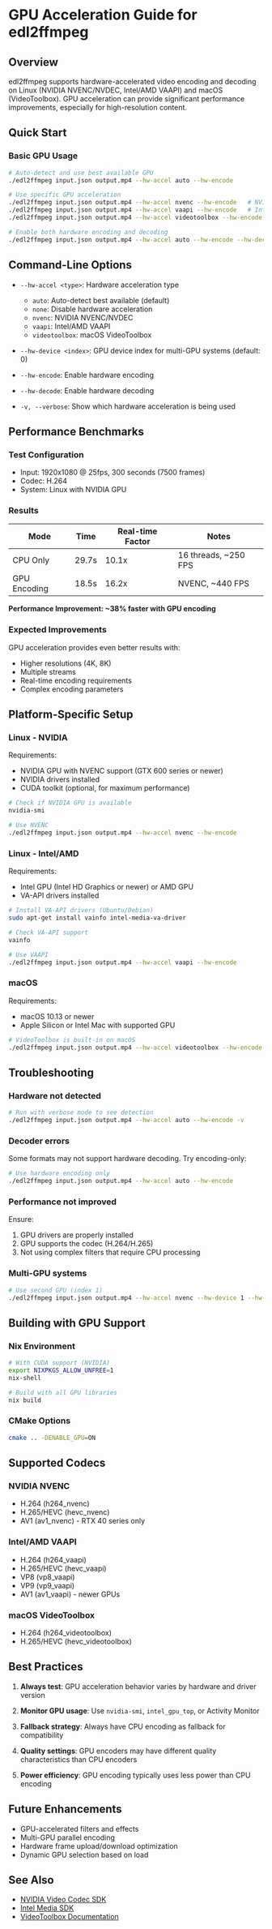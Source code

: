 # GPU Acceleration Guide for edl2ffmpeg

## Overview

edl2ffmpeg supports hardware-accelerated video encoding and decoding on Linux (NVIDIA NVENC/NVDEC, Intel/AMD VAAPI) and macOS (VideoToolbox). GPU acceleration can provide significant performance improvements, especially for high-resolution content.

## Quick Start

### Basic GPU Usage

```bash
# Auto-detect and use best available GPU
./edl2ffmpeg input.json output.mp4 --hw-accel auto --hw-encode

# Use specific GPU acceleration
./edl2ffmpeg input.json output.mp4 --hw-accel nvenc --hw-encode   # NVIDIA
./edl2ffmpeg input.json output.mp4 --hw-accel vaapi --hw-encode   # Intel/AMD
./edl2ffmpeg input.json output.mp4 --hw-accel videotoolbox --hw-encode  # macOS

# Enable both hardware encoding and decoding
./edl2ffmpeg input.json output.mp4 --hw-accel auto --hw-encode --hw-decode
```

## Command-Line Options

- `--hw-accel <type>`: Hardware acceleration type
  - `auto`: Auto-detect best available (default)
  - `none`: Disable hardware acceleration
  - `nvenc`: NVIDIA NVENC/NVDEC
  - `vaapi`: Intel/AMD VAAPI
  - `videotoolbox`: macOS VideoToolbox

- `--hw-device <index>`: GPU device index for multi-GPU systems (default: 0)

- `--hw-encode`: Enable hardware encoding

- `--hw-decode`: Enable hardware decoding

- `-v, --verbose`: Show which hardware acceleration is being used

## Performance Benchmarks

### Test Configuration
- Input: 1920x1080 @ 25fps, 300 seconds (7500 frames)
- Codec: H.264
- System: Linux with NVIDIA GPU

### Results

| Mode | Time | Real-time Factor | Notes |
|------|------|------------------|-------|
| CPU Only | 29.7s | 10.1x | 16 threads, ~250 FPS |
| GPU Encoding | 18.5s | 16.2x | NVENC, ~440 FPS |

**Performance Improvement: ~38% faster with GPU encoding**

### Expected Improvements

GPU acceleration provides even better results with:
- Higher resolutions (4K, 8K)
- Multiple streams
- Real-time encoding requirements
- Complex encoding parameters

## Platform-Specific Setup

### Linux - NVIDIA

Requirements:
- NVIDIA GPU with NVENC support (GTX 600 series or newer)
- NVIDIA drivers installed
- CUDA toolkit (optional, for maximum performance)

```bash
# Check if NVIDIA GPU is available
nvidia-smi

# Use NVENC
./edl2ffmpeg input.json output.mp4 --hw-accel nvenc --hw-encode
```

### Linux - Intel/AMD

Requirements:
- Intel GPU (Intel HD Graphics or newer) or AMD GPU
- VA-API drivers installed

```bash
# Install VA-API drivers (Ubuntu/Debian)
sudo apt-get install vainfo intel-media-va-driver

# Check VA-API support
vainfo

# Use VAAPI
./edl2ffmpeg input.json output.mp4 --hw-accel vaapi --hw-encode
```

### macOS

Requirements:
- macOS 10.13 or newer
- Apple Silicon or Intel Mac with supported GPU

```bash
# VideoToolbox is built-in on macOS
./edl2ffmpeg input.json output.mp4 --hw-accel videotoolbox --hw-encode
```

## Troubleshooting

### Hardware not detected

```bash
# Run with verbose mode to see detection
./edl2ffmpeg input.json output.mp4 --hw-accel auto --hw-encode -v
```

### Decoder errors

Some formats may not support hardware decoding. Try encoding-only:

```bash
# Use hardware encoding only
./edl2ffmpeg input.json output.mp4 --hw-accel auto --hw-encode
```

### Performance not improved

Ensure:
1. GPU drivers are properly installed
2. GPU supports the codec (H.264/H.265)
3. Not using complex filters that require CPU processing

### Multi-GPU systems

```bash
# Use second GPU (index 1)
./edl2ffmpeg input.json output.mp4 --hw-accel nvenc --hw-device 1 --hw-encode
```

## Building with GPU Support

### Nix Environment

```bash
# With CUDA support (NVIDIA)
export NIXPKGS_ALLOW_UNFREE=1
nix-shell

# Build with all GPU libraries
nix build
```

### CMake Options

```bash
cmake .. -DENABLE_GPU=ON
```

## Supported Codecs

### NVIDIA NVENC
- H.264 (h264_nvenc)
- H.265/HEVC (hevc_nvenc)
- AV1 (av1_nvenc) - RTX 40 series only

### Intel/AMD VAAPI
- H.264 (h264_vaapi)
- H.265/HEVC (hevc_vaapi)
- VP8 (vp8_vaapi)
- VP9 (vp9_vaapi)
- AV1 (av1_vaapi) - newer GPUs

### macOS VideoToolbox
- H.264 (h264_videotoolbox)
- H.265/HEVC (hevc_videotoolbox)

## Best Practices

1. **Always test**: GPU acceleration behavior varies by hardware and driver version

2. **Monitor GPU usage**: Use `nvidia-smi`, `intel_gpu_top`, or Activity Monitor

3. **Fallback strategy**: Always have CPU encoding as fallback for compatibility

4. **Quality settings**: GPU encoders may have different quality characteristics than CPU encoders

5. **Power efficiency**: GPU encoding typically uses less power than CPU encoding

## Future Enhancements

- GPU-accelerated filters and effects
- Multi-GPU parallel encoding
- Hardware frame upload/download optimization
- Dynamic GPU selection based on load

## See Also

- [NVIDIA Video Codec SDK](https://developer.nvidia.com/nvidia-video-codec-sdk)
- [Intel Media SDK](https://github.com/Intel-Media-SDK/MediaSDK)
- [VideoToolbox Documentation](https://developer.apple.com/documentation/videotoolbox)